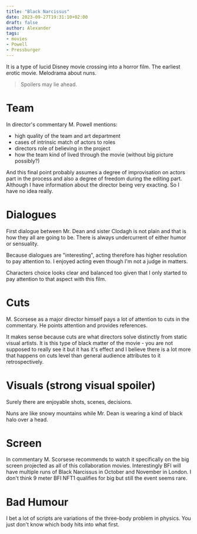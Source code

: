 ```yaml
---
title: "Black Narcissus"
date: 2023-09-27T19:31:10+02:00
draft: false
author: Alexander
tags:
- movies
- Powell
- Pressburger
---
```


It is a type of lucid Disney movie crossing into a horror film. The earliest erotic movie. Melodrama about nuns.

> Spoilers may lie ahead.

# Team

In director's commentary M. Powell mentions:

- high quality of the team and art department
- cases of intrinsic match of actors to roles
- directors role of believing in the project
- how the team kind of lived through the movie (without big picture possibly?)

And this final point probably assumes a degree of improvisation on actors part in the process
and also a degree of freedom during the editing part.
Although I have information about the director being very exacting.
So I have no idea really.

# Dialogues

First dialogue between Mr. Dean and sister Clodagh is not plain and that is how they all are going to be.
There is always undercurrent of either humor or sensuality.

Because dialogues are "interesting", acting therefore has higher resolution to pay attention to.
I enjoyed acting even though I'm not a judge in matters.

Characters choice looks clear and balanced too given that I only started to pay attention to that aspect with this film.


# Cuts

M. Scorsese as a major director himself pays a lot of attention to cuts in the commentary.
He points attention and provides references.

It makes sense because cuts are what directors solve distinctly from static visual artists.
It is this type of black matter of the movie - you are not supposed to really see it but
it has it's effect and I believe there is a lot more that happens on cuts level than general audience attributes to it retrospectively.


# Visuals (strong visual spoiler)

Surely there are enjoyable shots, scenes, decisions.

Nuns are like snowy mountains while Mr. Dean is wearing a kind of black halo over a head.


# Screen

In commentary M. Scorsese recommends to watch it specifically on the big screen projected as all of this collaboration movies.
Interestingly BFI will have multiple runs of Black Narcissus in October and November in London.
I don't think 9 meter BFI NFT1 qualifies for big but still the event seems rare.


# Bad Humour

I bet a lot of scripts are variations of the three-body problem in physics.
You just don't know which body hits into what first.
